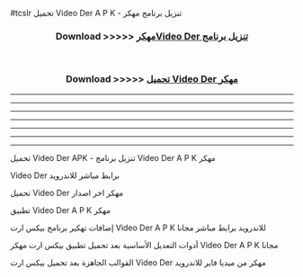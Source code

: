 #tcslr تحميل Video Der  A P K - تنزيل برنامج مهكر



<div align="center">
<h3>Download >>>>> <a href="https://runaway1.web.app/?sq=Video Der ">مهكرVideo Der  تنزيل برنامج</a></h3><br>

<h3>Download >>>>> <a href="https://runaway1.web.app/?sq=Video Der ">تحميل Video Der  مهكر</a></h3>
</div>


----------------------------------------------------------

----------------------------------------------------------

----------------------------------------------------------

----------------------------------------------------------

----------------------------------------------------------

----------------------------------------------------------

----------------------------------------------------------

تحميل Video Der  APK - تنزيل برنامج Video Der  A P K مهكر

Video Der  برابط مباشر للاندرويد

تحميل Video Der  مهكر اخر اصدار

تطبيق Video Der  A P K مهكر

إضافات تهكير برنامج بيكس ارت Video Der  A P K للاندرويد برابط مباشر مجانا

أدوات التعديل الأساسية بعد تحميل تطبيق بيكس ارت مهكر Video Der  A P K مجانا

القوالب الجاهزة بعد تحميل بيكس ارت Video Der  مهكر من ميديا فاير للاندرويد


